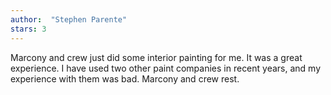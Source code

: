 ```yaml
---
author:  "Stephen Parente"
stars: 3
---
```

Marcony and crew just did some interior painting for me. It was a great experience. I have used two other paint companies in recent years, and my experience with them was bad. Marcony and crew rest.
